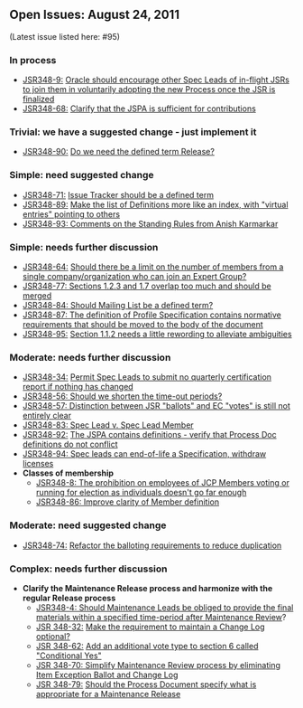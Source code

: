 ## Open Issues: August 24, 2011

(Latest issue listed here: #95)

### In process

*   [JSR348-9:](https://github.com/jcp-org/jsr348/issues/87) [Oracle should encourage other Spec Leads of in-flight JSRs to join them in voluntarily adopting the new Process once the JSR is finalized](http://java.net/jira/browse/JSR348-9)
*   [JSR348-68:](https://github.com/jcp-org/jsr348/issues/87) [Clarify that the JSPA is sufficient for contributions](https://github.com/jcp-org/jsr348/issues/63)

### Trivial: we have a suggested change - just implement it

*   [JSR348-90:](https://github.com/jcp-org/jsr348/issues/87) [Do we need the defined term Release?](https://github.com/jcp-org/jsr348/issues/85)[](https://github.com/jcp-org/jsr348/issues/82)

### Simple: need suggested change

*   [JSR348-71:](https://github.com/jcp-org/jsr348/issues/78) [Issue Tracker should be a defined term](https://github.com/jcp-org/jsr348/issues/66)
*   [JSR348-89:](https://github.com/jcp-org/jsr348/issues/87) [Make the list of Definitions more like an index, with "virtual entries" pointing to others](https://github.com/jcp-org/jsr348/issues/84)
*   [JSR348-93: Comments on the Standing Rules from Anish Karmarkar](https://github.com/jcp-org/jsr348/issues/87)

### Simple: needs further discussion

*   [JSR348-64:](https://github.com/jcp-org/jsr348/issues/72) [Should there be a limit on the number of members from a single company/organization who can join an Expert Group?](https://github.com/jcp-org/jsr348/issues/62)
*   [JSR348-77: Sections 1.2.3 and 1.7 overlap too much and should be merged](https://github.com/jcp-org/jsr348/issues/72)
*   [JSR348-84: Should Mailing List be a defined term?](https://github.com/jcp-org/jsr348/issues/79)
*   [JSR348-87: The definition of Profile Specification contains normative requirements that should be moved to the body of the document](https://github.com/jcp-org/jsr348/issues/82)
*   [JSR348-95:](https://github.com/jcp-org/jsr348/issues/82) [Section 1.1.2 needs a little rewording to alleviate ambiguities](https://github.com/jcp-org/jsr348/issues/89)

### Moderate: needs further discussion

*   [JSR348-34:](https://github.com/jcp-org/jsr348/issues/81) [Permit Spec Leads to submit no quarterly certification report if nothing has changed](https://github.com/jcp-org/jsr348/issues/32)
*   [JSR348-56: Should we shorten the time-out periods?](https://github.com/jcp-org/jsr348/issues/54)
*   [JSR348-57: Distinction between JSR "ballots" and EC "votes" is still not entirely clear](https://github.com/jcp-org/jsr348/issues/81)
*   [JSR348-83: Spec Lead v. Spec Lead Member](https://github.com/jcp-org/jsr348/issues/78)
*   [JSR348-92:](https://github.com/jcp-org/jsr348/issues/87) [The JSPA contains definitions - verify that Process Doc definitions do not conflict](http://java.net/jira/browse/JSR348-92)
*   [JSR348-94: Spec leads can end-of-life a Specification, withdraw licenses](https://github.com/jcp-org/jsr348/issues/88)
*   **Classes of membership**
    *   [JSR348-8: The prohibition on employees of JCP Members voting or running for election as individuals doesn't go far enough](https://github.com/jcp-org/jsr348/issues/8)
    *   [JSR348-86: Improve clarity of Member definition](https://github.com/jcp-org/jsr348/issues/81)

### Moderate: need suggested change

*   [JSR348-74:](https://github.com/jcp-org/jsr348/issues/4) [Refactor the balloting requirements to reduce duplication](https://github.com/jcp-org/jsr348/issues/69)

### Complex: needs further discussion

*   **Clarify the Maintenance Release process and harmonize with the regular Release process**
    *   [JSR348-4: Should Maintenance Leads be obliged to provide the final materials within a specified time-period after Maintenance Review](https://github.com/jcp-org/jsr348/issues/4)?
    *   [JSR 348-32:](https://github.com/jcp-org/jsr348/issues/65) [Make the requirement to maintain a Change Log optional?](https://github.com/jcp-org/jsr348/issues/30)
    *   [JSR 348-62:](https://github.com/jcp-org/jsr348/issues/65) [Add an additional vote type to section 6 called "Conditional Yes"](https://github.com/jcp-org/jsr348/issues/60)
    *   [JSR 348-70: Simplify Maintenance Review process by eliminating Item Exception Ballot and Change Log](https://github.com/jcp-org/jsr348/issues/65)
    *   [JSR 348-79:](https://github.com/jcp-org/jsr348/issues/65) [Should the Process Document specify what is appropriate for a Maintenance Release](https://github.com/jcp-org/jsr348/issues/74)